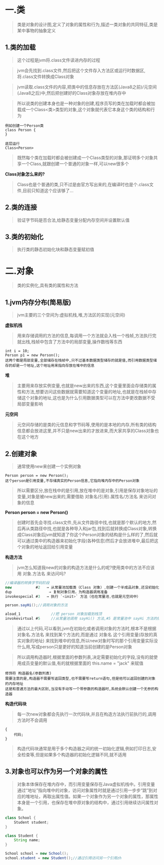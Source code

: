 
# 一.类

>类是对象的设计图,定义了对象的属性和行为,描述一类对象的共同特征,类是某中事物的抽象定义

## 1.类的加载

>这个过程是jvm将.class文件读进内存的过程

>jvm会先找到.class文件,然后把这个文件存入方法区或运行时数据区,将.class文件转换成Class对象

>jvm读取.class文件的内容,把类中的信息存放在方法区(Java8之前)/元空间(Java8之后)中,然后把创建好的Class对象存放在堆内存中

>所以说类的创建本身也是一种对象的创建,程序员写的类在加载时都会被加载成一个Class<类>类型的对象,这个对象就代表它本身这个类的结构和行为

```
例如创建一个Person类
class Person {
}

底层运行
Class<Person> 
```

>既然每个类在加载时都会被创建成一个Class类型的对象,那证明多个对象共享一个Class,就跟创建一个普通的对象一样,可以new很多个

**Class对象怎么来的?**

>Class也是个普通的类,只不过是由官方写出来的,在编译时也是个.class文件,目前只知道这个应该够了...

## 2.类的连接

>验证字节码是否合法,给静态变量分配内存空间并设置默认值


## 3.类的初始化

>执行类的静态初始化块和静态变量赋初值
# 二.对象

>类的实例化,具有类的属性和方法

## 1.jvm内存分布(简易版)

>jvm主要的三个空间为:虚拟机栈,堆,方法区的实现(元空间)

**虚拟机栈**

>用来存储调用的方法的信息,每调用一个方法就会入栈一个栈帧,方法执行完就出栈,栈帧中包含了方法中的局部变量,操作数栈等东西

```
int i = 10;
Person p1 = new Person();
这两个都是局部变量,全部储存在栈帧中,只不过基本数据类型储存的就是值,而引用数据类型储存的却是一个地址,这个地址用来指向存放在堆中的信息
```

**堆**

>主要用来存放实例变量,也就是new出来的东西,这个变量里面会存储类的属性和方法,想要访问这些数据就需要知道这个变量的地址,也就是在栈帧中存储这个对象的地址,这也是为什么引用数据类型可以在方法中更改数据不受局部变量影响

**元空间**

>元空间存储的是类的元信息和字节码等,使用的是本地的内存,所有类的结构信息都会放进这里,并不只是new出来的才放进来,而大家共享的Class对象也在这个地方

## 2.创建对象

>通常使用new来创建一个实例对象

```
Person person = new Person();
这个person是引用变量,不存储真实的Person信息,它指向堆内存中的Person对象
```

>所以需要区分,放在栈中的是引用,放在堆中的是对象,引用是保存对象地址的变量,对象是被new出来的,需要借助 对象名(引用).属性名/方法名 来访问对象的信息

**Person person = new Person()**

>创建时首先会寻找.class文件,先从文件路径中找,也就是那个默认的地方,然后再从类路径中找,也就是各种导入和jar包,找到后就转换成Class对象,转换成Class对象后jvm就知道了你这个Person对象的结构是什么样的了,然后就可以通过类中的构造器来初始化字段(各种信息)然后才会放进堆中,最后把这个对象的地址返回给引用变量

**构造方法**

>jvm怎么知道我new的对象的构造方法是什么的呢?使用类中的方法不应该用 对象.方法名 来访问吗?

```Java
//编译器的转换字节码阶段
new           #2   → 从常量池加载类（Class 对象）,创建一个半成品对象,还没初始化
dup                 → 复制对象引用，为构造器调用准备
invokespecial #3   → 执行 `<init>` 方法（也在常量池,也就是元空间中）
```

```Java
person.sayHi();//调用对象的方法

aload_1              //把 person 对象加载到栈顶
invokevirtual #5     //从常量池调用 sayHi() 方法,#5 是常量池中 sayHi 方法的描述信息
```

>通过以上代码,可以看到,jvm在初始化或者调用对象的方法时,根本不是根据 对象名.方法名 来找到某个方法的,而是通过 对象名 这个引用变量(存放的真实对象的地址) 来找到堆中的信息,所以new对象时写的那个引用变量实际没什么用,写成person只是更好的知道当前创建的是Person对象

>所以调用构造器时,根据里面的参数列表,决定需要初始化的字段,没有的就使用成员变量的默认值,有的就根据里面的 this.name = "jack" 来赋值

```
修饰符 构造器名(参数列表)
需要注意的是,构造器不需要写返回类型,也不需要写return语句,但是他可以返回创建的对象的内存地址
这是和普通方法的最大区别,当没有手动写一个带参数的构造器时,系统会默认创建一个无参的构造器
```

**构造代码块**

>每一次new对象都会先执行一次代码块,并且在构造方法执行前执行的,调用方法时不会调用

```
{
	代码;
}
```

>构造代码块通常是用于多个构造器之间的统一初始化逻辑,例如打印日志,安全检查等,但是如果多个构造器的初始化逻辑不同,就不适用

## 3.对象也可以作为另一个对象的属性

>对象本体保存在堆内存中，而引用变量保存在Java虚拟机栈中。引用变量通过“地址”指向堆中的对象，访问对象属性时就是通过引用一步步“跳”到对应的堆地址，再取出属性值。如果一个对象作为另一个对象的属性，那属性本身是一个引用，也保存在堆中原对象的结构中，通过引用继续访问属性对象。

```Java
class School {
    Student student;
}

class Student {
    String name;
}

School school = new School();
school.student = new Student();//通过引用访问另一个引用zh
```